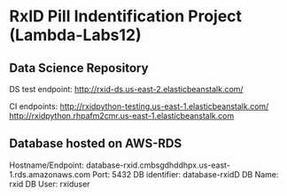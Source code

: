 # RxID Pill Indentification Project (Lambda-Labs12)
## Data Science Repository

DS test endpoint: 
http://rxid-ds.us-east-2.elasticbeanstalk.com/

CI endpoints:
http://rxidpython-testing.us-east-1.elasticbeanstalk.com/
http://rxidpython.rhpafm2cmr.us-east-1.elasticbeanstalk.com


## Database hosted on AWS-RDS
Hostname/Endpoint: database-rxid.cmbsgdhddhpx.us-east-1.rds.amazonaws.com
Port: 5432
DB identifier: database-rxidD
DB Name: rxid
DB User: rxiduser
